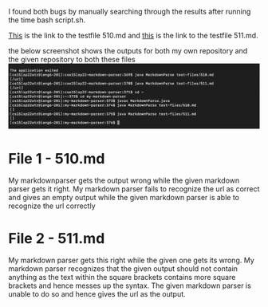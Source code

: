 
I found both bugs by manually searching through the results after running the time bash script.sh.

[This](https://github.com/nidhidhamnani/markdown-parser/blob/main/test-files/510.md) is the link to the testfile 510.md and [this](https://github.com/nidhidhamnani/markdown-parser/blob/main/test-files/511.md)
is the link to the testfile 511.md.

the below screenshot shows the outputs for both my own repository and the given repository to both these files
![](https://github.com/Ria-Singh/cse15l-lab-reports/blob/main/Screenshot%202022-06-06%20at%2012.29.07%20AM.png)



# File 1 - 510.md
My markdownparser gets the output wrong while the given markdown parser gets it right.
My markdown parser fails to recognize the url as correct and gives an empty output while the given markdown parser is able to recognize the url correctly

# File 2 - 511.md
My markdown parser gets this right while the given one gets its wrong.
My markdown parser recognizes that the given output should not contain anything as the text within the square brackets contains more square brackets and hence messes up the syntax. The given markdown parser is unable to do so and hence gives the url as the output.


